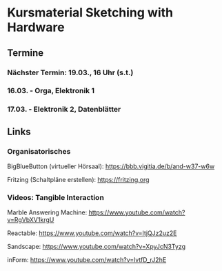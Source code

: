 # Kursmaterial Sketching with Hardware

## Termine

### Nächster Termin: 19.03., 16 Uhr (s.t.)

### 16.03. - Orga, Elektronik 1

### 17.03. - Elektronik 2, Datenblätter

## Links

### Organisatorisches

BigBlueButton (virtueller Hörsaal):
<https://bbb.vigitia.de/b/and-w37-w6w>

Fritzing (Schaltpläne erstellen):
<https://fritzing.org>

### Videos: Tangible Interaction

Marble Answering Machine:
<https://www.youtube.com/watch?v=RgVbXV1krgU>

Reactable:
<https://www.youtube.com/watch?v=ltjQJz2uz2E>

Sandscape:
<https://www.youtube.com/watch?v=XpyJcN3Tyzg>

inForm:
<https://www.youtube.com/watch?v=lvtfD_rJ2hE>
